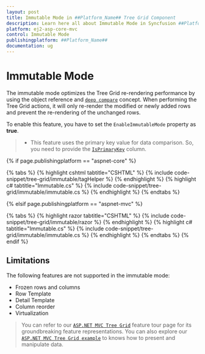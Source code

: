 ```yaml
---
layout: post
title: Immutable Mode in ##Platform_Name## Tree Grid Component
description: Learn here all about Immutable Mode in Syncfusion ##Platform_Name## Tree Grid component of Syncfusion Essential JS 2 and more.
platform: ej2-asp-core-mvc
control: Immutable Mode
publishingplatform: ##Platform_Name##
documentation: ug
---
```



# Immutable Mode

The immutable mode optimizes the Tree Grid re-rendering performance by using the object reference and [`deep compare`](https://dmitripavlutin.com/how-to-compare-objects-in-javascript/#4-deep-equality) concept. When performing the Tree Grid actions, it will only re-render the modified or newly added rows and prevent the re-rendering of the unchanged rows.

To enable this feature, you have to set the `EnableImmutableMode` property as **true**.

>* This feature uses the primary key value for data comparison. So, you need to provide the [`IsPrimaryKey`](https://help.syncfusion.com/cr/aspnetcore-js2/Syncfusion.EJ2.TreeGrid.TreeGridColumn.html#Syncfusion_EJ2_TreeGrid_TreeGridColumn_IsPrimaryKey) column.

{% if page.publishingplatform == "aspnet-core" %}

{% tabs %}
{% highlight cshtml tabtitle="CSHTML" %}
{% include code-snippet/tree-grid/immutable/tagHelper %}
{% endhighlight %}
{% highlight c# tabtitle="Immutable.cs" %}
{% include code-snippet/tree-grid/immutable/immutable.cs %}
{% endhighlight %}
{% endtabs %}

{% elsif page.publishingplatform == "aspnet-mvc" %}

{% tabs %}
{% highlight razor tabtitle="CSHTML" %}
{% include code-snippet/tree-grid/immutable/razor %}
{% endhighlight %}
{% highlight c# tabtitle="Immutable.cs" %}
{% include code-snippet/tree-grid/immutable/immutable.cs %}
{% endhighlight %}
{% endtabs %}
{% endif %}



## Limitations

The following features are not supported in the immutable mode:

* Frozen rows and columns
* Row Template
* Detail Template
* Column reorder
* Virtualization

> You can refer to our [`ASP.NET MVC Tree Grid`](https://www.syncfusion.com/aspnet-mvc-ui-controls/tree-grid) feature tour page for its groundbreaking feature representations. You can also explore our [`ASP.NET MVC Tree Grid example`](https://ej2.syncfusion.com/aspnetmvc/TreeGrid/Overview#/material) to knows how to present and manipulate data.